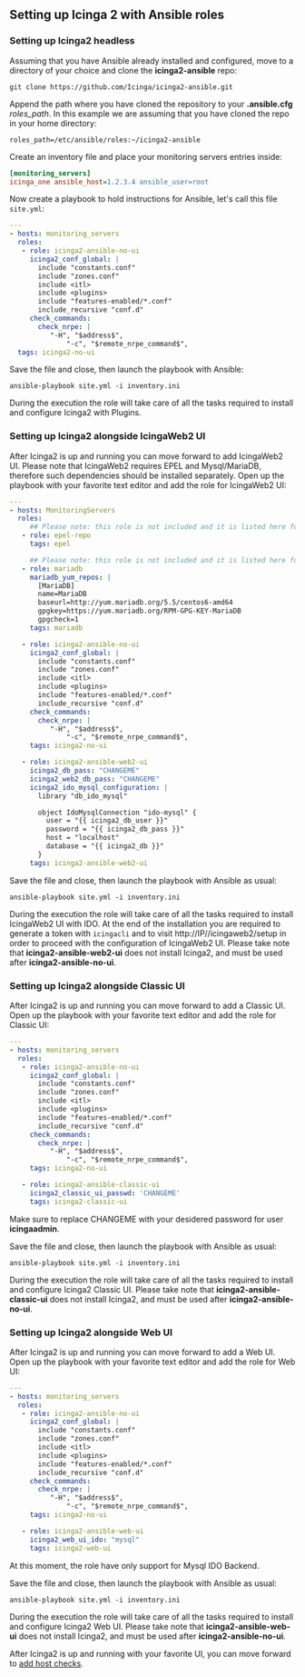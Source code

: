## Setting up Icinga 2 with Ansible roles

### Setting up Icinga2 headless

Assuming that you have Ansible already installed and configured, move to a directory of your choice and clone the **icinga2-ansible** repo:

`git clone https://github.com/Icinga/icinga2-ansible.git`

Append the path where you have cloned the repository to your **.ansible.cfg** _roles_path_. In this example we are assuming that you have cloned the repo in your home directory:

`roles_path=/etc/ansible/roles:~/icinga2-ansible`

Create an inventory file and place your monitoring servers entries inside:

```ini
[monitoring_servers]
icinga_one ansible_host=1.2.3.4 ansible_user=root
```

Now create a playbook to hold instructions for Ansible, let's call this file `site.yml`:

```yaml
---
- hosts: monitoring_servers
  roles:
   - role: icinga2-ansible-no-ui
     icinga2_conf_global: |
       include "constants.conf"
       include "zones.conf"
       include <itl>
       include <plugins>
       include "features-enabled/*.conf"
       include_recursive "conf.d"
     check_commands:
       check_nrpe: |
          "-H", "$address$",
              "-c", "$remote_nrpe_command$",
  tags: icinga2-no-ui
```

Save the file and close, then launch the playbook with Ansible:

`ansible-playbook site.yml -i inventory.ini`

During the execution the role will take care of all the tasks required to install and configure Icinga2 with Plugins.

### Setting up Icinga2 alongside IcingaWeb2 UI

After Icinga2 is up and running you can move forward to add IcingaWeb2 UI. Please note that IcingaWeb2 requires EPEL and Mysql/MariaDB, therefore such dependencies should be installed separately. Open up the playbook with your favorite text editor and add the role for IcingaWeb2 UI:

```yaml
---
- hosts: MonitoringServers
  roles:
     ## Please note: this role is not included and it is listed here for clarity only
   - role: epel-repo
     tags: epel

     ## Please note: this role is not included and it is listed here for clarity only
   - role: mariadb
     mariadb_yum_repos: |
       [MariaDB]
       name=MariaDB
       baseurl=http://yum.mariadb.org/5.5/centos6-amd64
       gpgkey=https://yum.mariadb.org/RPM-GPG-KEY-MariaDB
       gpgcheck=1
     tags: mariadb

   - role: icinga2-ansible-no-ui
     icinga2_conf_global: |
       include "constants.conf"
       include "zones.conf"
       include <itl>
       include <plugins>
       include "features-enabled/*.conf"
       include_recursive "conf.d"
     check_commands:
       check_nrpe: |
          "-H", "$address$",
              "-c", "$remote_nrpe_command$",
     tags: icinga2-no-ui

   - role: icinga2-ansible-web2-ui
     icinga2_db_pass: "CHANGEME"
     icinga2_web2_db_pass: "CHANGEME"
     icinga2_ido_mysql_configuration: |
       library "db_ido_mysql"

       object IdoMysqlConnection "ido-mysql" {
         user = "{{ icinga2_db_user }}"
         password = "{{ icinga2_db_pass }}"
         host = "localhost"
         database = "{{ icinga2_db }}"
       }
     tags: icinga2-ansible-web2-ui

```

Save the file and close, then launch the playbook with Ansible as usual:

`ansible-playbook site.yml -i inventory.ini`

During the execution the role will take care of all the tasks required to install IcingaWeb2 UI with IDO. At the end of the installation you are required to generate a token with `icingacli` and to visit http://IP//icingaweb2/setup in order to proceed with the configuration of IcingaWeb2 UI. Please take note that **icinga2-ansible-web2-ui** does not install Icinga2, and must be used after **icinga2-ansible-no-ui**.

### Setting up Icinga2 alongside Classic UI

After Icinga2 is up and running you can move forward to add a Classic UI. Open up the playbook with your favorite text editor and add the role for Classic UI:

```yaml
---
- hosts: monitoring_servers
  roles:
   - role: icinga2-ansible-no-ui
     icinga2_conf_global: |
       include "constants.conf"
       include "zones.conf"
       include <itl>
       include <plugins>
       include "features-enabled/*.conf"
       include_recursive "conf.d"
     check_commands:
       check_nrpe: |
          "-H", "$address$",
              "-c", "$remote_nrpe_command$",
     tags: icinga2-no-ui

   - role: icinga2-ansible-classic-ui
     icinga2_classic_ui_passwd: 'CHANGEME'
     tags: icinga2-classic-ui
```

Make sure  to replace CHANGEME with your desidered password for user **icingaadmin**.

Save the file and close, then launch the playbook with Ansible as usual:

`ansible-playbook site.yml -i inventory.ini`

During the execution the role will take care of all the tasks required to install and configure Icinga2 Classic UI. Please take note that **icinga2-ansible-classic-ui** does not install Icinga2, and must be used after **icinga2-ansible-no-ui**.

### Setting up Icinga2 alongside Web UI

After Icinga2 is up and running you can move forward to add a Web UI. Open up the playbook with your favorite text editor and add the role for Web UI:

```yaml
---
- hosts: monitoring_servers
  roles:
   - role: icinga2-ansible-no-ui
     icinga2_conf_global: |
       include "constants.conf"
       include "zones.conf"
       include <itl>
       include <plugins>
       include "features-enabled/*.conf"
       include_recursive "conf.d"
     check_commands:
       check_nrpe: |
          "-H", "$address$",
              "-c", "$remote_nrpe_command$",
     tags: icinga2-no-ui

   - role: icinga2-ansible-web-ui
     icinga2_web_ui_ido: "mysql"
     tags: icinga2-web-ui
```

At this moment, the role have only support for Mysql IDO Backend.

Save the file and close, then launch the playbook with Ansible as usual:

`ansible-playbook site.yml -i inventory.ini`

During the execution the role will take care of all the tasks required to install and configure Icinga2 Web UI. Please take note that **icinga2-ansible-web-ui** does not install Icinga2, and must be used after **icinga2-ansible-no-ui**.

After Icinga2 is up and running with your favorite UI, you can move forward to [add host checks](https://github.com/Icinga/icinga2-ansible/blob/master/doc/adding-hosts.md).
